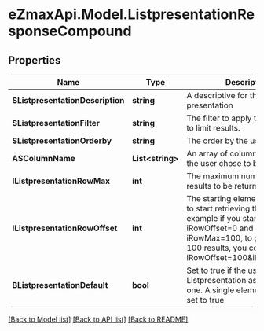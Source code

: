 
# eZmaxApi.Model.ListpresentationResponseCompound

## Properties

Name | Type | Description | Notes
------------ | ------------- | ------------- | -------------
**SListpresentationDescription** | **string** | A descriptive for the list presentation | 
**SListpresentationFilter** | **string** | The filter to apply to the request to limit results. | 
**SListpresentationOrderby** | **string** | The order by the user chose | 
**ASColumnName** | **List&lt;string&gt;** | An array of column names that the user chose to bee visible | 
**IListpresentationRowMax** | **int** | The maximum numbers of results to be returned | 
**IListpresentationRowOffset** | **int** | The starting element from where to start retrieving the results. For example if you started at iRowOffset&#x3D;0 and asked for iRowMax&#x3D;100, to get the next 100 results, you could specify iRowOffset&#x3D;100&amp;iRowMax&#x3D;100, | 
**BListpresentationDefault** | **bool** | Set to true if the user chose this Listpresentation as the default one. A single element should be set to true | 

[[Back to Model list]](../README.md#documentation-for-models)
[[Back to API list]](../README.md#documentation-for-api-endpoints)
[[Back to README]](../README.md)

